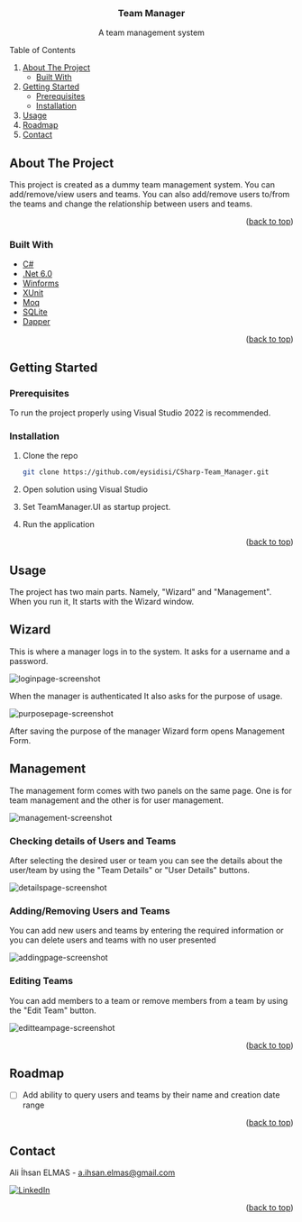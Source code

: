 <div id="top"></div>


<!-- PROJECT LOGO -->
<br />
<div align="center">
  <!-- <a href="https://github.com/github_username/repo_name">
    <img src="images/logo.png" alt="Logo" width="80" height="80">
  </a> -->
  

<h3 align="center">Team Manager</h3>

  <p align="center">
    A team management system
    <!-- <br />
    <a href="https://github.com/github_username/repo_name"><strong>Explore the docs »</strong></a>
    <br />
    <br />
    <a href="https://github.com/github_username/repo_name">View Demo</a>
    ·
    <a href="https://github.com/github_username/repo_name/issues">Report Bug</a>
    ·
    <a href="https://github.com/github_username/repo_name/issues">Request Feature</a> -->
  </p>
</div>



<!-- TABLE OF CONTENTS -->
  <summary>Table of Contents</summary>
  <ol>
    <li>
      <a href="#about-the-project">About The Project</a>
      <ul>
        <li><a href="#built-with">Built With</a></li>
      </ul>
    </li>
    <li>
      <a href="#getting-started">Getting Started</a>
      <ul>
        <li><a href="#prerequisites">Prerequisites</a></li>
        <li><a href="#installation">Installation</a></li>
      </ul>
    </li>
    <li><a href="#usage">Usage</a></li>
    <li><a href="#roadmap">Roadmap</a></li>
    <li><a href="#contact">Contact</a></li>
  </ol>



<!-- ABOUT THE PROJECT -->
## About The Project

This project is created as a dummy team management system. You can add/remove/view users and teams. You can also add/remove users to/from the teams and change the relationship between users and teams.

<p align="right">(<a href="#top">back to top</a>)</p>

### Built With
* [C#](https://docs.microsoft.com/en-us/dotnet/csharp/)
* [.Net 6.0](https://dotnet.microsoft.com/en-us/download/dotnet/6.0/)
* [Winforms](https://docs.microsoft.com/en-us/dotnet/desktop/winforms/overview/?view=netdesktop-6.0/)
* [XUnit](https://xunit.net//)
* [Moq](https://github.com/moq/moq4)
* [SQLite](https://www.sqlite.org/index.html)
* [Dapper](https://github.com/DapperLib/Dapper/)


<p align="right">(<a href="#top">back to top</a>)</p>


<!-- GETTING STARTED -->
## Getting Started

### Prerequisites

To run the project properly using Visual Studio 2022 is recommended. 


### Installation

1. Clone the repo
   ```sh
   git clone https://github.com/eysidisi/CSharp-Team_Manager.git
   ```
2. Open solution using Visual Studio

3. Set TeamManager.UI as startup project.

4. Run the application

<p align="right">(<a href="#top">back to top</a>)</p>


<!-- USAGE EXAMPLES -->
## Usage

The project has two main parts. Namely, "Wizard" and "Management". When you run it, It starts with  the Wizard window.

## Wizard
This is where a manager logs in to the system. It asks for a username and a password. 

![loginpage-screenshot]

When the manager is authenticated It also asks for the purpose of usage.

![purposepage-screenshot]

After saving the purpose of the manager Wizard form opens Management Form.

## Management
The management form comes with two panels on the same page. One is for team management and the other is for user management. 

![management-screenshot]

### Checking details of Users and Teams
After selecting the desired user or team you can see the details about the user/team by using the "Team Details" or "User Details" buttons.

![detailspage-screenshot]

### Adding/Removing Users and Teams

You can add new users and teams by entering the required information or you can delete users and teams with no user presented

![addingpage-screenshot]

### Editing Teams
You can add members to a team or remove members from a team by using the "Edit Team" button.

![editteampage-screenshot]

<!-- _For more examples, please refer to the [Documentation](https://example.com)_ -->

<p align="right">(<a href="#top">back to top</a>)</p>



<!-- ROADMAP -->
## Roadmap

- [ ] Add ability to query users and teams by their name and creation date range

<p align="right">(<a href="#top">back to top</a>)</p>

<!-- CONTACT -->
## Contact

Ali İhsan ELMAS - a.ihsan.elmas@gmail.com

[![LinkedIn][linkedin-shield]][linkedin-url]


<p align="right">(<a href="#top">back to top</a>)</p>




<!-- MARKDOWN LINKS & IMAGES -->
<!-- https://www.markdownguide.org/basic-syntax/#reference-style-links -->
[contributors-shield]: https://img.shields.io/github/contributors/github_username/repo_name.svg?style=for-the-badge
[linkedin-shield]: https://img.shields.io/badge/-LinkedIn-black.svg?style=for-the-badge&logo=linkedin&colorB=555
[linkedin-url]: https://www.linkedin.com/in/eysidisi/
[product-screenshot]: images/Wizard/LogInPage.PNG
[loginpage-screenshot]: images/Wizard/LogInPage.PNG
[purposepage-screenshot]: images/Wizard/PurposePage.PNG
[management-screenshot]: images/Management/ManagementWindow.PNG
[addingpage-screenshot]: images/Management/AddingPage.PNG
[detailspage-screenshot]: images/Management/DetailsPage.PNG
[editteampage-screenshot]: images/Management/EditTeamPage.PNG